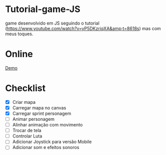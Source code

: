 # Tutorial-game-JS
game desenvolvido em JS seguindo o tutorial (https://www.youtube.com/watch?v=yP5DKzriqXA&amp;t=8618s) mas com meus toques.

# Online
[Demo](https://hovelacque.github.io/Tutorial-game-JS/)

# Checklist
- [x] Criar mapa
- [x] Carregar mapa no canvas
- [x] Carregar sprint personagem
- [ ] Animar personagem
- [ ] Alinhar animação com movimento
- [ ] Trocar de tela
- [ ] Controlar Luta
- [ ] Adicionar Joystick para versão Mobile
- [ ] Adicionar som e efeitos sonoros
